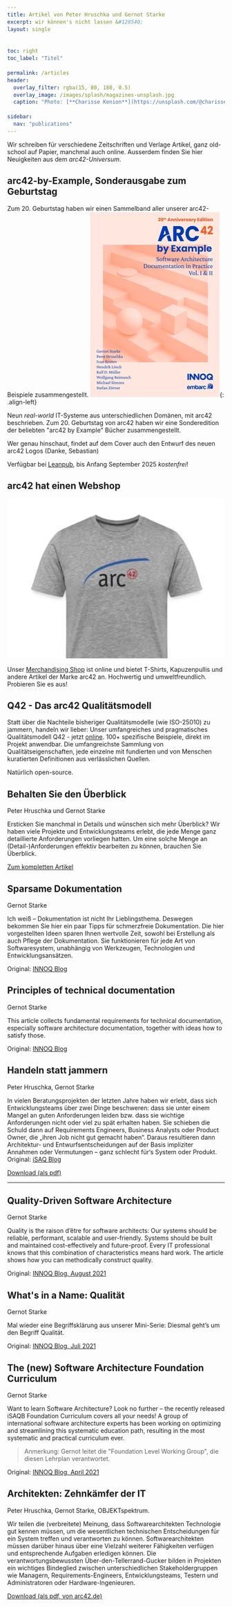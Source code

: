 ```yaml
---
title: Artikel von Peter Hruschka und Gernot Starke
excerpt: wir können's nicht lassen &#128540;
layout: single


toc: right
toc_label: "Titel"

permalink: /articles
header:
  overlay_filter: rgba(15, 80, 180, 0.5)
  overlay_image: /images/splash/magazines-unsplash.jpg
  caption: "Photo: [**Charisse Kenion**](https://unsplash.com/@charissek)"

sidebar:
  nav: "publications"
---
```


Wir schreiben für verschiedene Zeitschriften und Verlage Artikel, ganz old-school auf Papier, manchmal auch online.
Ausserdem finden Sie hier Neuigkeiten aus dem _arc42-Universum_.


## arc42-by-Example, Sonderausgabe zum Geburtstag
Zum 20. Geburtstag haben wir einen Sammelband aller unserer arc42-Beispiele zusammengestellt.
![](/images/books/arc42-anniversary.webp){: .align-left}

Neun _real-world_ IT-Systeme aus unterschiedlichen Domänen, mit arc42 beschrieben.
Zum 20. Geburtstag von arc42 haben wir eine Sonderedition der beliebten "arc42 by Example" Bücher zusammengestellt.

Wer genau hinschaut, findet auf dem Cover auch den Entwurf des neuen arc42 Logos (Danke, Sebastian)<br>

Verfügbar bei [Leanpub](https://leanpub.com/arc42byexample-20thanniversaryedition), bis Anfang September 2025 _kostenfrei_!



## arc42 hat einen Webshop
![arc42 T-Shirt](/images/home/t-shirt.webp)<br>

Unser [Merchandising Shop](https://arc42.myspreadshop.de) ist online und bietet T-Shirts, Kapuzenpullis und andere Artikel der Marke arc42 an. 
Hochwertig und umweltfreundlich. 
Probieren Sie es aus!


## Q42 - Das arc42 Qualitätsmodell
Statt über die Nachteile bisheriger Qualitätsmodelle (wie ISO-25010) zu jammern, handeln wir lieber:
Unser umfangreiches und pragmatisches Qualitätsmodell Q42 - jetzt [online](https://quality.arc42.org). 
100+ spezifische Beispiele, direkt im Projekt anwendbar. 
Die umfangreichste Sammlung von Qualitätseigenschaften, jede einzelne mit fundierten und von Menschen kuratierten Definitionen aus verlässlichen Quellen.

Natürlich open-source.


## Behalten Sie den Überblick 

Peter Hruschka und Gernot Starke

Ersticken Sie manchmal in Details und wünschen sich mehr Überblick?
Wir haben viele Projekte und Entwicklungsteams erlebt, die jede Menge ganz detaillierte Anforderungen vorliegen hatten. Um eine solche Menge an (Detail-)Anforderungen effektiv bearbeiten zu können, brauchen Sie Überblick. 

[Zum kompletten Artikel](/articles/2022-11-requirements-overview)


## Sparsame Dokumentation

Gernot Starke

Ich weiß – Dokumentation ist nicht Ihr Lieblingsthema. Deswegen bekommen Sie hier ein paar Tipps für schmerzfreie Dokumentation. Die hier vorgestellten Ideen sparen Ihnen wertvolle Zeit, sowohl bei Erstellung als auch Pflege der Dokumentation. Sie funktionieren für jede Art von Softwaresystem, unabhängig von Werkzeugen, Technologien und Entwicklungsansätzen.

Original: [INNOQ Blog](https://www.innoq.com/de/articles/2022/09/sparsame-dokumentation/)


## Principles of technical documentation

Gernot Starke

This article collects fundamental requirements for technical documentation,
especially software architecture documentation, together with ideas how to satisfy those.

Original: [INNOQ Blog](https://www.innoq.com/en/articles/2022/01/principles-of-technical-documentation/)

## Handeln statt jammern

Peter Hruschka, Gernot Starke

In vielen Beratungsprojekten der letzten Jahre haben wir erlebt, dass sich Entwicklungsteams über zwei Dinge beschweren: dass sie unter einem Mangel an guten Anforderungen leiden bzw. dass sie wichtige Anforderungen nicht oder viel zu spät erhalten haben. Sie schieben die Schuld dann auf Requirements Engineers, Business Analysts oder Product Owner, die „ihren Job nicht gut gemacht haben“. Daraus resultieren dann Architektur- und Entwurfsentscheidungen auf der Basis impliziter Annahmen oder Vermutungen – ganz schlecht für‘s System oder Produkt.
Original: [iSAQ Blog](https://www.isaqb.org/de/blog/handeln-statt-jammern/)

<a href="/downloads/Handeln-statt-Jammern.pdf" target="_blank" rel="noopener noreferrer nofollow">Download (als pdf)</a>

<hr/>
 
## Quality-Driven Software Architecture

Gernot Starke

Quality is the raison d’être for software architects: Our systems should be reliable, performant, scalable and user-friendly. Systems should be built and maintained cost-effectively and future-proof. Every IT professional knows that this combination of characteristics means hard work. The article shows how you can methodically construct quality. 

Original: <a href="https://www.innoq.com/de/articles/2021/08/quality-driven-software-architecture-revised/" target="_blank" rel="noopener noreferrer nofollow">INNOQ Blog, August 2021</a>


## What's in a Name: Qualität

Gernot Starke

Mal wieder eine Begriffsklärung aus unserer Mini-Serie: Diesmal geht’s um den Begriff Qualität. 

Original: <a href="https://www.innoq.com/de/blog/whats-in-a-name-qualitaet/" target="_blank" rel="noopener noreferrer nofollow">INNOQ Blog, Juli 2021</a>

## The (new) Software Architecture Foundation Curriculum

Gernot Starke

Want to learn Software Architecture? 
Look no further – the recently released iSAQB Foundation Curriculum covers all your needs! 
A group of international software architecture experts has been working on optimizing and streamlining this systematic education path, 
resulting in the most systematic and practical curriculum ever. 

>Anmerkung: Gernot leitet die "Foundation Level Working Group", die diesen Lehrplan verantwortet.

Original: <a href="https://www.innoq.com/en/blog/isaqb-foundation-2021/" target="_blank" rel="noopener noreferrer nofollow">INNOQ Blog, April 2021</a>

## Architekten: Zehnkämfer der IT

Peter Hruschka, Gernot Starke, OBJEKTspektrum.

Wir teilen die (verbreitete) Meinung, dass Softwarearchitekten Technologie gut kennen müssen, um die wesentlichen technischen Entscheidungen für ein System treffen und verantworten zu können. 
Softwarearchitekten müssen darüber hinaus über eine Vielzahl weiterer Fähigkeiten verfügen und entsprechende Aufgaben erledigen können. 
Die verantwortungsbewussten Über-den-Tellerrand-Gucker bilden in Projekten ein wichtiges Bindeglied zwischen unterschiedlichen Stakeholdergruppen wie Managern, Requirements-Engineers, Entwicklungsteams, Testern und Administratoren oder Hardware-Ingenieuren. 

<a href="https://www.arc42.de/downloads/zehnkaempfer.pdf" target="_blank" rel="noopener noreferrer nofollow">Download (als pdf, von arc42.de)</a>


 

